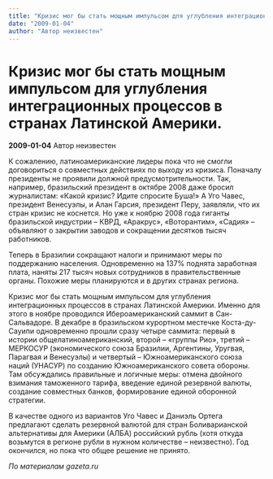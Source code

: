 ```yaml
---
title: "Кризис мог бы стать мощным импульсом для углубления интеграционных процессов в странах Латинской Америки."
date: "2009-01-04"
author: "Автор неизвестен"
---
```


# Кризис мог бы стать мощным импульсом для углубления интеграционных процессов в странах Латинской Америки.

**2009-01-04** Автор неизвестен

К сожалению, латиноамериканские лидеры пока что не смогли договориться о совместных действиях по выходу из кризиса. Поначалу президенты не проявили должной предусмотрительности. Так, например, бразильский президент в октябре 2008 даже бросил журналистам: «Какой кризис? Идите спросите Буша!» А Уго Чавес, президент Венесуэлы, и Алан Гарсия, президент Перу, заявляли, что их стран кризис не коснется. Но уже к ноябрю 2008 года гиганты бразильской индустрии – КВРД, «Аракрус», «Воторантим», «Садия» – объявляют о закрытии заводов и сокращении десятков тысяч работников.

Теперь в Бразилии сокращают налоги и принимают меры по поддержанию населения. Одновременно на 137% поднята заработная плата, наняты 217 тысяч новых сотрудников в правительственные органы. Похожие меры планируются и в других странах региона.

Кризис мог бы стать мощным импульсом для углубления интеграционных процессов в странах Латинской Америки. Именно для этого в ноябре проводился Ибероамериканский саммит в Сан-Сальвадоре. В декабре в бразильском курортном местечке Коста-ду-Сауипи одновременно прошли сразу четыре саммита: первый в истории общелатиноамериканский, второй – «группы Рио», третий – МЕРКОСУР (экономического союза Бразилии, Аргентины, Уругвая, Парагвая и Венесуэлы) и четвертый – Южноамериканского союза наций (УНАСУР) по созданию Южноамериканского совета обороны. Там обсуждались правильные и логичные меры: отмена двойного взимания таможенного тарифа, введение единой резервной валюты, создание совместных банков, формирование единой оборонной стратегии.

В качестве одного из вариантов Уго Чавес и Даниэль Ортега предлагают сделать резервной валютой для стран Боливарианской альтернативы для Америки (АЛБА) российский рубль (хотя откуда возьмутся в регионе рубли в нужном количестве – неизвестно). Год окончился, но пока что общее решение не принято.

*По материалам gazeta.ru*